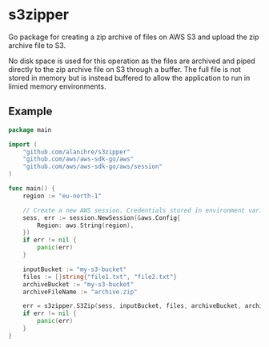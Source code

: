 # s3zipper
Go package for creating a zip archive of files on AWS S3 and upload the zip archive file to S3.

No disk space is used for this operation as the files are archived and piped directly to the zip archive file on S3 through a buffer. The full file is not stored in memory but is instead buffered to allow the application to run in limied memory environments.

## Example
```go
package main

import (
	"github.com/alanihre/s3zipper"
	"github.com/aws/aws-sdk-go/aws"
	"github.com/aws/aws-sdk-go/aws/session"
)

func main() {
	region := "eu-north-1"

	// Create a new AWS session. Credentials stored in environment variables
	sess, err := session.NewSession(&aws.Config{
		Region: aws.String(region),
	})
	if err != nil {
		panic(err)
	}

	inputBucket := "my-s3-bucket"
	files := []string{"file1.txt", "file2.txt"}
	archiveBucket := "my-s3-bucket"
	archiveFileName := "archive.zip"

	err = s3zipper.S3Zip(sess, inputBucket, files, archiveBucket, archiveFileName)
	if err != nil {
		panic(err)
	}
}
```
